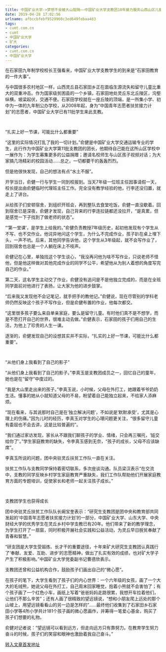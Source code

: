 ```yaml
---
title: 中国矿业大学->梦想不会被大山阻隔——中国矿业大学支教团10年接力服务山西山区儿童纪实 | cumt.com.cn
date: 2019-04-28 17:02:56
urlname: afbccbfebf9529960c3ed649febaa403
tags: 
- cumt.com.cn
- cumt
- 中国矿业大学
- 矿大
categories:
- cumt.com.cn
- 中国矿业大学
---
```


在石家田九年制学校校长王强看来，中国矿业大学支教学生的到来是“石家田教育的一件大事”。

与中国很多农村地区一样，山西灵丘县石家田乡正在面临生源流失和留守儿童比重大的双重冲击。作为国家级贫困县的一个乡镇，石家田地处灵丘东北丘陵区，沟壑纵横，坡梁起伏，交通不便。石家田学校就在一座丘陵的顶端，是一所集小学、初中为一体的九年制公办学校，从2008年起，身为“中国青年志愿者扶贫接力计划”的志愿者，中国矿业大学已有11批学生来此支教。

  

“扎实上好一节课，可能比什么都重要”

“这里的实际情况打乱了我的一切计划。”俞健是中国矿业大学交通运输专业的学生，此行作为中国矿业大学第11批支教团的团长，他期待自己能在这所山区学校中一展作为：为学生募集更多的公益捐赠；邀请名校师生与山区孩子视频对话；为大家搞几场精彩的校园活动……总之，一切都要干的轰轰烈烈。

但是他很快发现，自己的想法有点“水土不服”。

开学当日，俞健一行与学生一同到校报到。当天7年级一位班主任因事请假一天，校长提出由俞健临时代理班主任工作。完全没有教学经验的他，行李还没归置，就走上了讲台。

从给孩子们安顿宿舍，到组织开班会，再到整队去食堂吃饭，俞健一直没歇着。回到宿舍已是深夜，俞健才发现，自己背来的行李连拉链都还没拉开，“是真累，但是感觉一下子找到了做老师的状态”。

“‘第一堂课’，是学生上给我的。”俞健负责教授7年级历史，起初他发现有个学生从不写、也不交作业。他诧异地问这个学生，为什么不完成作业，孩子趴在桌上埋下头，一声不吭。后来，其他同学告诉他，这个学生从3年级起，就不会写作业了，回到宿舍也总是一个人躺在床上不吱声。

俞健记在心里，单独找这个学生谈心，“我没再问他为啥不写作业，只说老师不怪他，但是他这样做对其他完成作业的同学不公平，希望他从为别人着想的角度写完自己的作业。”

第二天，这名学生主动交了作业，俞健没有追问是不是他独立完成的，而是在全班同学面前对他进行了表扬，让大家为他的进步鼓掌。

“后来我又发现他不会记笔记，就手把手的教他记。”俞健说，现在尽管别的学科老师仍然反映这个孩子不写作业，但是俞健布置的作业，他每次都交。

“这里很多孩子要么来自单亲家庭，要么是留守儿童。有时他们真不是不想学，而是不愿打开自己的世界，很难主动去做。”俞健表示，石家田的孩子们用自己的生活，为他上了珍贵的人生一课。

逐渐的，俞健发现自己的设想其实并不实际，“扎实的上好一节课，可能比什么都重要”。

  

“从他们身上我看到了自己的影子”

“从他们身上我看到了自己的影子。”李真玉是支教团成员之一，回忆自己的童年，她也是在“留守”中度过的。

“我是大山里走出来的孩子。”李真玉说，小时候，父母在外打工，她跟着爷爷奶奶生活。懂事的她从小就知道父母的不易，盼望着自己能独立起来，不给家人添麻烦。

“现在看来，与其说那时自己是在‘独立解决问题’，不如说是‘默默承受’，尤其是心理上的伤痛。”因为儿时的经历，李真玉对学生的心理问题更关注，“很多留守儿童有委屈也不会去讲，这是比较普遍的”。

“我们通过家访发现，家长从不跟我们聊孩子的学业、情绪，只会再三嘱托，‘娃交给你了’。”学生家庭教育的缺失，令李真玉感到无奈，“孩子的成长，父母不应该缺席”。

李真玉所说的问题，团中央驻灵丘扶贫工作队一直在关注。

扶贫工作队与支教同学保持着密切联系，多次座谈沟通。队员梁汉表示“在交流中，支教的同学反映乡村学生家庭教育严重缺失，我们工作队帮助他们开展家庭教育方面的专题培训，促使家长和老师一起关注孩子成长。”

  

支教团学生也获得成长

团中央驻灵丘扶贫工作队队长阚宝奎表示：“研究生支教团是团中央和教育部共同发起的‘中国青年志愿者扶贫接力计划’的一部分，中国矿业大学、山东大学、中央财经大学的优秀学生在灵丘乡村中学支教已有20年。他们带来了新的教学理念，为学生打开了一扇窗，同时积极开展社会实践和公益活动，为灵丘早日脱贫奉献了青春和智慧。”

“研支团是大学生受锻炼、长才干的重要途径，十年来矿大研究生支教团认真践行了‘奉献、友爱、互助、进步’的志愿精神，做出了扎实有效的成绩，也对矿大学子产生了积极影响。”中国矿业大学党委副书记曹德欣表示。

支教团还曾和公益机构合作，鼓励孩子们画出自己的“微心愿”。

在孩子的笔下，大学生看到了孩子们的内心世界：一个六年级的女孩，画了一个大大的毛绒熊，她说父母在外打工，自己周末回家睡觉，抱着小熊就不会害怕了；有个孩子画了一个红色小车，画纸上写着“爸爸妈妈走路很累，我想开车拉着他们，让他们不那么辛苦”；还有人画了很精致的望远镜说，“想和小朋友爬上远处的那个山坡上，用望远镜看看山的另一边是怎样的”……最终他们收集到了石家田乡石家田小学等4所小学共计181个孩子画的微心愿画作，并筹得一笔爱心基金，购买了孩子们想要的礼物。

俞健对记者说：“望远镜可以看到远方，但走向远方只有靠努力。在教育学生努力奋斗的时候，孩子们的笑容和眼神也激励着我自己奋斗。”

[转入文章首发地址](http://xwzx.cumt.edu.cn/88/fd/c521a493821/page.htm)
